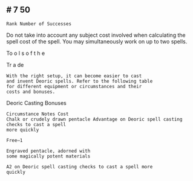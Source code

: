 ## # 7 50

```
Rank Number of Successes
```

Do not take into account any subject cost involved
when calculating the spell cost of the spell.
You may simultaneously work on up to two
spells.

To o l s o f t h e

Tr a de

```
With the right setup, it can become easier to cast
and invent Deoric spells. Refer to the following table
for different equipment or circumstances and their
costs and bonuses.
```

Deoric Casting Bonuses

```
Circumstance Notes Cost
Chalk or crudely drawn pentacle Advantage on Deoric spell casting checks to cast a spell
more quickly
```

```
Free–1
```

```
Engraved pentacle, adorned with
some magically potent materials
```

```
A2 on Deoric spell casting checks to cast a spell more
quickly
```
